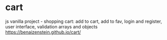 # cart

js vanilla project - shopping cart:
add to cart,
add to fav,
login and register,
user interface,
validation 
arrays and objects
https://benaizenstein.github.io/cart/
